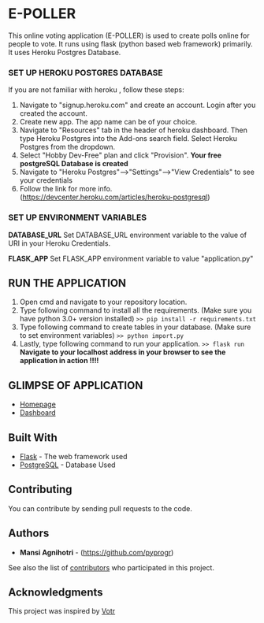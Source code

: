 # E-POLLER

This online voting application (E-POLLER) is used to create polls online for people to vote. It runs using flask (python based web framework) primarily. It uses Heroku Postgres Database.


### SET UP HEROKU POSTGRES DATABASE
If you are not familiar with heroku , follow these steps:

1. Navigate to "signup.heroku.com" and create an account. Login after you created the account.
2. Create new app. The app name can be of your choice.
3. Navigate to "Resources" tab in the header of heroku dashboard. Then type Heroku Postgres into the Add-ons search field. Select Heroku Postgres from the dropdown.
4. Select "Hobby Dev-Free" plan and click "Provision".
****Your free postgreSQL Database is created****
5. Navigate to "Heroku Postgres"-->"Settings"-->"View Credentials" to see your credentials
6. Follow the link for more info. (https://devcenter.heroku.com/articles/heroku-postgresql)


### SET UP ENVIRONMENT VARIABLES

****DATABASE_URL****
Set DATABASE_URL environment variable to the value of URI in your Heroku Credentials.

****FLASK_APP****
Set FLASK_APP environment variable to value "application.py"


## RUN THE APPLICATION
1. Open cmd and navigate to your repository location.
2. Type following command to install all the requirements. (Make sure you have python 3.0+ version installed)
			```>> pip install -r requirements.txt```	
3. Type following command to create tables in your database. (Make sure to set environment variables)
			```>> python import.py```
4. Lastly, type following command to run your application.
			```>> flask run```
**Navigate to your localhost address in your browser to see the application in action !!!!**

## GLIMPSE OF APPLICATION
* [Homepage](/static/img/screenshot/homepage.png)
* [Dashboard](/static/img/screenshot/dashboard.png)

## Built With

* [Flask](https://flask-doc.readthedocs.io/) - The web framework used
* [PostgreSQL](https://www.postgresql.org/docs/) - Database Used


## Contributing

You can contribute by sending pull requests to the code.


## Authors

* **Mansi Agnihotri** - (https://github.com/pyprogr)

See also the list of [contributors](https://github.com/pyprogr/e-poller/graphs/contributors) who participated in this project.


## Acknowledgments

This project was inspired by [Votr](https://github.com/danidee10/Votr/)
